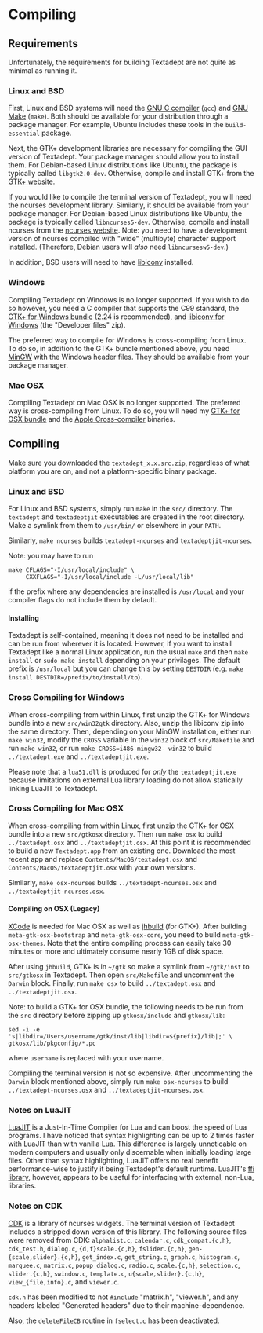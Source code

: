 # Compiling

## Requirements

Unfortunately, the requirements for building Textadept are not quite as minimal
as running it.

### Linux and BSD

First, Linux and BSD systems will need the [GNU C compiler][] (`gcc`) and
[GNU Make][] (`make`). Both should be available for your distribution through a
package manager. For example, Ubuntu includes these tools in the
`build-essential` package.

Next, the GTK+ development libraries are necessary for compiling the GUI version
of Textadept. Your package manager should allow you to install them. For
Debian-based Linux distributions like Ubuntu, the package is typically called
`libgtk2.0-dev`. Otherwise, compile and install GTK+ from the [GTK+ website][].

If you would like to compile the terminal version of Textadept, you will need
the ncurses development library. Similarly, it should be available from your
package manager. For Debian-based Linux distributions like Ubuntu, the package
is typically called `libncurses5-dev`. Otherwise, compile and install ncurses
from the [ncurses website][]. Note: you need to have a development version of
ncurses compiled with "wide" (multibyte) character support installed.
(Therefore, Debian users will _also_ need `libncursesw5-dev`.)

In addition, BSD users will need to have [libiconv][] installed.

[GTK+ website]: http://www.gtk.org/download/linux.html
[GNU C compiler]: http://gcc.gnu.org
[GNU Make]: http://www.gnu.org/software/make/
[ncurses website]: http://invisible-island.net/ncurses/#download_ncurses
[libiconv]: http://www.gnu.org/software/libiconv/

### Windows

Compiling Textadept on Windows is no longer supported. If you wish to do so
however, you need a C compiler that supports the C99 standard, the
[GTK+ for Windows bundle][] (2.24 is recommended), and [libiconv for Windows][]
(the "Developer files" zip).

The preferred way to compile for Windows is cross-compiling from Linux. To do
so, in addition to the GTK+ bundle mentioned above, you need [MinGW][] with the
Windows header files. They should be available from your package manager.

[GTK+ for Windows bundle]: http://www.gtk.org/download/win32.html
[libiconv for Windows]: http://gnuwin32.sourceforge.net/packages/libiconv.htm
[MinGW]: http://mingw.org

### Mac OSX

Compiling Textadept on Mac OSX is no longer supported. The preferred way is
cross-compiling from Linux. To do so, you will need my [GTK+ for OSX bundle][]
and the [Apple Cross-compiler][] binaries.

[GTK+ for OSX bundle]: download/gtkosx-2.24.9.zip
[Apple Cross-compiler]: https://launchpad.net/~flosoft/+archive/cross-apple

## Compiling

Make sure you downloaded the `textadept_x.x.src.zip`, regardless of what
platform you are on, and not a platform-specific binary package.

### Linux and BSD

For Linux and BSD systems, simply run `make` in the `src/` directory. The
`textadept` and `textadeptjit` executables are created in the root directory.
Make a symlink from them to `/usr/bin/` or elsewhere in your `PATH`.

Similarly, `make ncurses` builds `textadept-ncurses` and `textadeptjit-ncurses`.

Note: you may have to run

    make CFLAGS="-I/usr/local/include" \
         CXXFLAGS="-I/usr/local/include -L/usr/local/lib"

if the prefix where any dependencies are installed is `/usr/local` and your
compiler flags do not include them by default.

#### Installing

Textadept is self-contained, meaning it does not need to be installed and can be
run from wherever it is located. However, if you want to install Textadept like
a normal Linux application, run the usual `make` and then `make install` or
`sudo make install` depending on your privilages. The default prefix is
`/usr/local` but you can change this by setting `DESTDIR` (e.g.
`make install DESTDIR=/prefix/to/install/to`).

### Cross Compiling for Windows

When cross-compiling from within Linux, first unzip the GTK+ for Windows bundle
into a new `src/win32gtk` directory. Also, unzip the libiconv zip into the same
directory. Then, depending on your MinGW installation, either run `make win32`,
modify the `CROSS` variable in the `win32` block of `src/Makefile` and run
`make win32`, or run `make CROSS=i486-mingw32- win32` to build
`../textadept.exe` and `../textadeptjit.exe`.

Please note that a `lua51.dll` is produced for _only_ the `textadeptjit.exe`
because limitations on external Lua library loading do not allow statically
linking LuaJIT to Textadept.

### Cross Compiling for Mac OSX

When cross-compiling from within Linux, first unzip the GTK+ for OSX bundle into
a new `src/gtkosx` directory. Then run `make osx` to build `../textadept.osx`
and `../textadeptjit.osx`. At this point it is recommended to build a new
`Textadept.app` from an existing one. Download the most recent app and replace
`Contents/MacOS/textadept.osx` and `Contents/MacOS/textadeptjit.osx` with your
own versions.

Similarly, `make osx-ncurses` builds `../textadept-ncurses.osx` and
`../textadeptjit-ncurses.osx`.

#### Compiling on OSX (Legacy)

[XCode][] is needed for Mac OSX as well as [jhbuild][] (for GTK+). After
building `meta-gtk-osx-bootstrap` and `meta-gtk-osx-core`, you need to build
`meta-gtk-osx-themes`. Note that the entire compiling process can easily take 30
minutes or more and ultimately consume nearly 1GB of disk space.

After using `jhbuild`, GTK+ is in `~/gtk` so make a symlink from `~/gtk/inst` to
`src/gtkosx` in Textadept. Then open `src/Makefile` and uncomment the `Darwin`
block. Finally, run `make osx` to build `../textadept.osx` and
`../textadeptjit.osx`.

Note: to build a GTK+ for OSX bundle, the following needs to be run from the
`src` directory before zipping up `gtkosx/include` and `gtkosx/lib`:

    sed -i -e 's|libdir=/Users/username/gtk/inst/lib|libdir=${prefix}/lib|;' \
    gtkosx/lib/pkgconfig/*.pc

where `username` is replaced with your username.

Compiling the terminal version is not so expensive. After uncommenting the
`Darwin` block mentioned above, simply run `make osx-ncurses` to build
`../textadept-ncurses.osx` and `../textadeptjit-ncurses.osx`.

[XCode]: http://developer.apple.com/TOOLS/xcode/
[jhbuild]: http://sourceforge.net/apps/trac/gtk-osx/wiki/Build

### Notes on LuaJIT

[LuaJIT][] is a Just-In-Time Compiler for Lua and can boost the speed of Lua
programs. I have noticed that syntax highlighting can be up to 2 times faster
with LuaJIT than with vanilla Lua. This difference is largely unnoticable on
modern computers and usually only discernable when initially loading large
files. Other than syntax highlighting, LuaJIT offers no real benefit
performance-wise to justify it being Textadept's default runtime. LuaJIT's
[ffi library][], however, appears to be useful for interfacing with external,
non-Lua, libraries.

[LuaJIT]: http://luajit.org
[ffi library]: http://luajit.org/ext_ffi.html

### Notes on CDK

[CDK][] is a library of ncurses widgets. The terminal version of Textadept
includes a stripped down version of this library. The following source files
were removed from CDK: `alphalist.c`, `calendar.c`, `cdk_compat.{c,h}`,
`cdk_test.h`, `dialog.c`, `{d,f}scale.{c,h}`, `fslider.{c,h}`,
`gen-{scale,slider}.{c,h}`, `get_index.c`, `get_string.c`, `graph.c`,
`histogram.c`, `marquee.c`, `matrix.c`, `popup_dialog.c`, `radio.c`,
`scale.{c,h}`, `selection.c`, `slider.{c,h}`, `swindow.c`, `template.c`,
`u{scale,slider}.{c,h}`, `view_{file,info}.c`, and `viewer.c`.

`cdk.h` has been modified to not `#include` "matrix.h", "viewer.h", and any
headers labeled "Generated headers" due to their machine-dependence.

Also, the `deleteFileCB` routine in `fselect.c` has been deactivated.

[CDK]: http://invisible-island.net/cdk/
